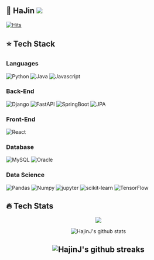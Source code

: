 ## :running: HaJin <a href="https://www.naver.com" target="_blank"> <img src="https://img.shields.io/badge/@Tech_Blog-blueviolet"></a>
[![Hits](https://hits.seeyoufarm.com/api/count/incr/badge.svg?url=https%3A%2F%2Fgithub.com%2FHajinJ&count_bg=%236AA4A7&title_bg=%23B72626&icon=googlefit.svg&icon_color=%23FFFFFF&title=Today&edge_flat=false)](https://hits.seeyoufarm.com)
## :star: Tech Stack

### Languages

![Python](https://img.shields.io/badge/Python-ff69b4?logo=python)
![Java](https://img.shields.io/badge/Java-9cf?logo=openjdk)
![Javascript](https://img.shields.io/badge/JAVA_SCRIPT-yellow?logo=javascript)

### Back-End
![Django](https://img.shields.io/badge/Django-ff69b4?logo=django)
![FastAPI](https://img.shields.io/badge/FastAPI-ff69b4?logo=fastapi)
![SpringBoot](https://img.shields.io/badge/SpringBoot-9cf?logo=SpringBoot)
![JPA](https://img.shields.io/badge/JPA-9cf?logo=SpringBoot)

### Front-End
![React](https://img.shields.io/badge/React.js-yellow?logo=react)

### Database
![MySQL](https://img.shields.io/badge/MySQL-inactive?logo=mysql)
![Oracle](https://img.shields.io/badge/Oracle-inactive?logo=oracle)

### Data Science
![Pandas](https://img.shields.io/badge/Pandas-ff69b4?logo=pandas)
![Numpy](https://img.shields.io/badge/Numpy-ff69b4?logo=numpy)
![jupyter](https://img.shields.io/badge/jupyter-ff69b4?logo=jupyter)
![scikit-learn](https://img.shields.io/badge/scikit%20learn-ff69b4?logo=scikit-learn)
![TensorFlow](https://img.shields.io/badge/TensorFlow-ff69b4?logo=TensorFlow)

## :fire: Tech Stats
<div align=center>

<a href="https://opgc.me/#/users/hajinJ" target="_blank"><img src="https://api.opgc.me/githubs/users/hajinJ/tag/?theme=basic" /></a>

![HajinJ's github stats](https://github-readme-stats-git-masterrstaa-rickstaa.vercel.app/api?username=hajinJ&count_private=true&show_icons=true&theme=algolia)

![HajinJ's github streaks](https://github-readme-streak-stats.herokuapp.com/?user=hajinJ&stroke=ffffff&background=050F2C&ring=0194DD&fire=0194DD&currStreakNum=ffffff&currStreakLabel=0194DD&sideNums=ffffff&sideLabels=ffffff&dates=ffffff)
---
